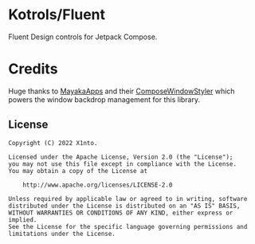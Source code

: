 # Kotrols/Fluent
Fluent Design controls for Jetpack Compose.

# Credits
Huge thanks to [MayakaApps](https://github.com/MayakaApps) and their [ComposeWindowStyler](https://github.com/MayakaApps/ComposeWindowStyler) which powers the window backdrop management for this library.

License
-------
```
Copyright (C) 2022 X1nto.

Licensed under the Apache License, Version 2.0 (the "License");
you may not use this file except in compliance with the License.
You may obtain a copy of the License at

    http://www.apache.org/licenses/LICENSE-2.0

Unless required by applicable law or agreed to in writing, software
distributed under the License is distributed on an "AS IS" BASIS,
WITHOUT WARRANTIES OR CONDITIONS OF ANY KIND, either express or implied.
See the License for the specific language governing permissions and
limitations under the License.
```